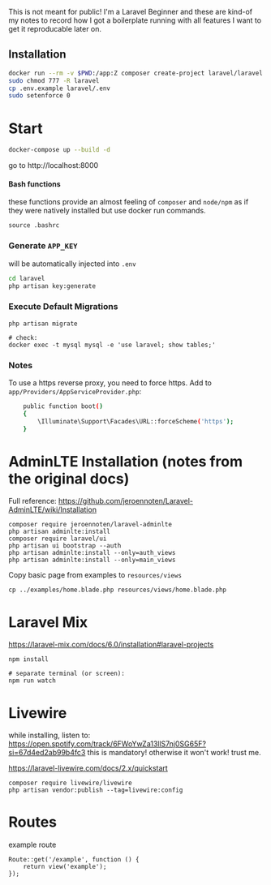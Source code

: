 This is not meant for public! I'm a Laravel Beginner and these are kind-of my notes to record how I got a boilerplate running with all features I want to get it reproducable later on.


## Installation

```bash
docker run --rm -v $PWD:/app:Z composer create-project laravel/laravel laravel
sudo chmod 777 -R laravel
cp .env.example laravel/.env
sudo setenforce 0
```

# Start

```bash
docker-compose up --build -d
```

go to http://localhost:8000


#### Bash functions

these functions provide an almost feeling of `composer` and `node/npm` as if they were natively installed but use docker run commands.

```
source .bashrc
```

### Generate `APP_KEY`

will be automatically injected into `.env`

```bash
cd laravel
php artisan key:generate
```

### Execute Default Migrations

```
php artisan migrate

# check:
docker exec -t mysql mysql -e 'use laravel; show tables;'
```


### Notes

To use a https reverse proxy, you need to force https.
Add to `app/Providers/AppServiceProvider.php`:
```bash
    public function boot()
    {
        \Illuminate\Support\Facades\URL::forceScheme('https');
    }
```

#  AdminLTE Installation (notes from the original docs)

Full reference: https://github.com/jeroennoten/Laravel-AdminLTE/wiki/Installation

```
composer require jeroennoten/laravel-adminlte
php artisan adminlte:install
composer require laravel/ui
php artisan ui bootstrap --auth
php artisan adminlte:install --only=auth_views
php artisan adminlte:install --only=main_views
```

Copy basic page from examples to `resources/views`
```
cp ../examples/home.blade.php resources/views/home.blade.php
```

# Laravel Mix

https://laravel-mix.com/docs/6.0/installation#laravel-projects

```
npm install

# separate terminal (or screen):
npm run watch
```

# Livewire

while installing, listen to: https://open.spotify.com/track/6FWoYwZa13llS7nj0SG65F?si=67d4ed2ab99b4fc3
  this is mandatory! otherwise it won't work! trust me.

https://laravel-livewire.com/docs/2.x/quickstart

```
composer require livewire/livewire
php artisan vendor:publish --tag=livewire:config
```



# Routes

example route
```
Route::get('/example', function () {
    return view('example');
});
```
